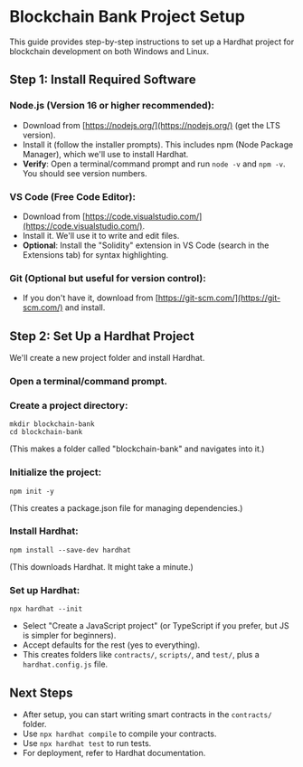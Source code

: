 # Blockchain Bank Project Setup

This guide provides step-by-step instructions to set up a Hardhat project for blockchain development on both Windows and Linux.

## Step 1: Install Required Software

### Node.js (Version 16 or higher recommended):
- Download from [https://nodejs.org/](https://nodejs.org/) (get the LTS version).
- Install it (follow the installer prompts). This includes npm (Node Package Manager), which we'll use to install Hardhat.
- **Verify**: Open a terminal/command prompt and run `node -v` and `npm -v`. You should see version numbers.

### VS Code (Free Code Editor):
- Download from [https://code.visualstudio.com/](https://code.visualstudio.com/).
- Install it. We'll use it to write and edit files.
- **Optional**: Install the "Solidity" extension in VS Code (search in the Extensions tab) for syntax highlighting.

### Git (Optional but useful for version control):
- If you don't have it, download from [https://git-scm.com/](https://git-scm.com/) and install.

## Step 2: Set Up a Hardhat Project

We'll create a new project folder and install Hardhat.

### Open a terminal/command prompt.

### Create a project directory:
```
mkdir blockchain-bank
cd blockchain-bank
```
(This makes a folder called "blockchain-bank" and navigates into it.)

### Initialize the project:
```
npm init -y
```
(This creates a package.json file for managing dependencies.)

### Install Hardhat:
```
npm install --save-dev hardhat
```
(This downloads Hardhat. It might take a minute.)

### Set up Hardhat:
```
npx hardhat --init
```
- Select "Create a JavaScript project" (or TypeScript if you prefer, but JS is simpler for beginners).
- Accept defaults for the rest (yes to everything).
- This creates folders like `contracts/`, `scripts/`, and `test/`, plus a `hardhat.config.js` file.

## Next Steps
- After setup, you can start writing smart contracts in the `contracts/` folder.
- Use `npx hardhat compile` to compile your contracts.
- Use `npx hardhat test` to run tests.
- For deployment, refer to Hardhat documentation.

